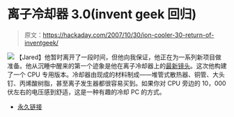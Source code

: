 # 离子冷却器 3.0(invent geek 回归)

> 原文：<https://hackaday.com/2007/10/30/ion-cooler-30-return-of-inventgeek/>

![](img/58aedfe83ba572cff8160cb7c608d488.png)
【Jared】他暂时离开了一段时间，但他向我保证，他正在为一系列新项目做准备。他从沉睡中醒来的第一个迹象是他在离子冷却器上的[最新镜头](http://inventgeek.com/Projects/IonCooler3/overview.aspx)。这次他构建了一个 CPU 专用版本。冷却器由现成的材料制成——堆管式散热器、铜管、大头钉、丙烯酸树脂，甚至离子发生器都很容易买到。如果你对 CPU 旁边的 10，000 伏左右的电压感到舒适，这是一种有趣的冷却 PC 的方式。

*   [永久链接](http://inventgeek.com/Projects/IonCooler3/overview.aspx)